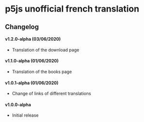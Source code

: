 # p5js unofficial french translation 

## Changelog

#### v1.2.0-alpha (03/06/2020)
* Translation of the download page

#### v1.1.0-alpha (01/06/2020)
* Translation of the books page

#### v1.0.1-alpha (01/06/2020)
* Change of links of different translations

#### v1.0.0-alpha
* Initial release

